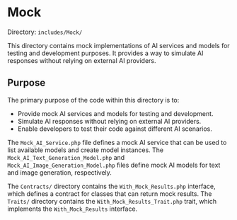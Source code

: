 # Mock

Directory: `includes/Mock/`

This directory contains mock implementations of AI services and models for testing and development purposes. It provides a way to simulate AI responses without relying on external AI providers.

## Purpose

The primary purpose of the code within this directory is to:

-   Provide mock AI services and models for testing and development.
-   Simulate AI responses without relying on external AI providers.
-   Enable developers to test their code against different AI scenarios.

The `Mock_AI_Service.php` file defines a mock AI service that can be used to list available models and create model instances. The `Mock_AI_Text_Generation_Model.php` and `Mock_AI_Image_Generation_Model.php` files define mock AI models for text and image generation, respectively.

The `Contracts/` directory contains the `With_Mock_Results.php` interface, which defines a contract for classes that can return mock results. The `Traits/` directory contains the `With_Mock_Results_Trait.php` trait, which implements the `With_Mock_Results` interface.
